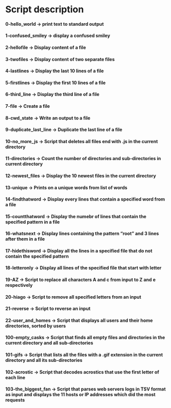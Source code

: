 # Script description
#### 0-hello_world -> print text to standard output
#### 1-confused_smiley -> display a confused smiley
#### 2-hellofile -> Display content of a file
#### 3-twofiles -> Display content of two separate files
#### 4-lastlines -> Display the last 10 lines of a file
#### 5-firstlines -> Display the first 10 lines of a file
#### 6-third_line -> Display the third line of a file
#### 7-file -> Create a file
#### 8-cwd_state -> Write an output to a file
#### 9-duplicate_last_line -> Duplicate the last line of a file
#### 10-no_more_js -> Script that deletes all files end with .js in the current directory
#### 11-directories -> Count the number of directories and sub-directories in current directory
#### 12-newest_files -> Display the 10 newest files in the current directory
#### 13-unique -> Prints on a unique words from list of words
#### 14-findthatword -> Display every lines that contain a specified word from a file 
#### 15-countthatword -> Display the numebr of lines that contain the specified pattern in a file
#### 16-whatsnext -> Display lines containing the pattern “root” and 3 lines after them in a file
#### 17-hidethisword -> Display all the lines in a specified file that do not contain the specified pattern
#### 18-letteronly -> Display all lines of the specified file that start with letter
#### 19-AZ -> Script to replace all characters A and c from input to Z and e respectively
#### 20-hiago -> Script to remove all specified letters from an input
#### 21-reverse -> Script to reverse an input
#### 22-user_and_homes ->  Script that displays all users and their home directories, sorted by users
#### 100-empty_casks -> Script that finds all empty files and directories in the current directory and all sub-directories
#### 101-gifs -> Script that lists all the files with a .gif extension in the current directory and all its sub-directories
#### 102-acrostic -> Script that decodes acrostics that use the first letter of each line
#### 103-the_biggest_fan ->  Script that parses web servers logs in TSV format as input and displays the 11 hosts or IP addresses which did the most requests
